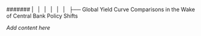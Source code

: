 ####### |   |   |   |   |   |   ├── Global Yield Curve Comparisons in the Wake of Central Bank Policy Shifts

*Add content here*